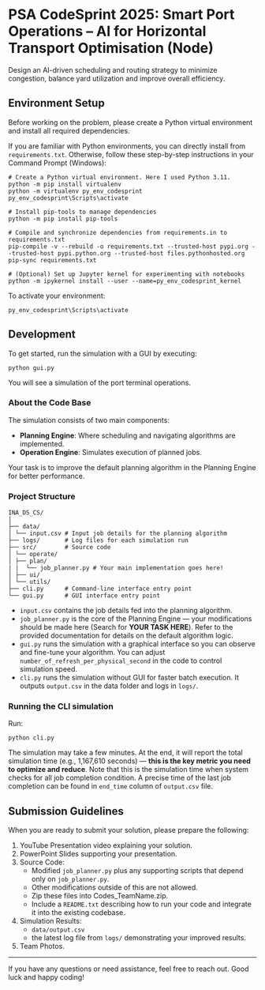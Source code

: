 # PSA CodeSprint 2025: Smart Port Operations – AI for Horizontal Transport Optimisation (Node)

Design an AI-driven scheduling and routing strategy to minimize congestion, balance yard utilization and improve overall efficiency.

## Environment Setup

Before working on the problem, please create a Python virtual environment and install all required dependencies.

If you are familiar with Python environments, you can directly install from `requirements.txt`. Otherwise, follow these step-by-step instructions in your Command Prompt (Windows):

```shell
# Create a Python virtual environment. Here I used Python 3.11.
python -m pip install virtualenv
python -m virtualenv py_env_codesprint
py_env_codesprint\Scripts\activate

# Install pip-tools to manage dependencies
python -m pip install pip-tools

# Compile and synchronize dependencies from requirements.in to requirements.txt
pip-compile -v --rebuild -o requirements.txt --trusted-host pypi.org --trusted-host pypi.python.org --trusted-host files.pythonhosted.org
pip-sync requirements.txt

# (Optional) Set up Jupyter kernel for experimenting with notebooks
python -m ipykernel install --user --name=py_env_codesprint_kernel
```

To activate your environment:

```shell
py_env_codesprint\Scripts\activate
```

## Development

To get started, run the simulation with a GUI by executing:

```shell
python gui.py
```

You will see a simulation of the port terminal operations.

### About the Code Base

The simulation consists of two main components:

- **Planning Engine**: Where scheduling and navigating algorithms are implemented.
- **Operation Engine**: Simulates execution of planned jobs.

Your task is to improve the default planning algorithm in the Planning Engine for better performance.

### Project Structure

```
INA_DS_CS/
│
├── data/
│ └── input.csv # Input job details for the planning algorithm
├── logs/       # Log files for each simulation run
├── src/        # Source code
│ └── operate/
│ ├── plan/
| |  └── job_planner.py # Your main implementation goes here!
│ ├── ui/
│ └── utils/
├── cli.py      # Command-line interface entry point
└── gui.py      # GUI interface entry point
```

- `input.csv` contains the job details fed into the planning algorithm.
- `job_planner.py` is the core of the Planning Engine — your modifications should be made here (Search for **YOUR TASK HERE**). Refer to the provided documentation for details on the default algorithm logic.
- `gui.py` runs the simulation with a graphical interface so you can observe and fine-tune your algorithm. You can adjust `number_of_refresh_per_physical_second` in the code to control simulation speed.
- `cli.py` runs the simulation without GUI for faster batch execution. It outputs `output.csv` in the data folder and logs in `logs/`.

### Running the CLI simulation

Run:

```
python cli.py
```

The simulation may take a few minutes. At the end, it will report the total simulation time (e.g., 1,167,610 seconds) — **this is the key metric you need to optimize and reduce**. Note that this is the simulation time when system checks for all job completion condition. A precise time of the last job completion can be found in `end_time` column of `output.csv` file.

## Submission Guidelines

When you are ready to submit your solution, please prepare the following:

1. YouTube Presentation video explaining your solution.
2. PowerPoint Slides supporting your presentation.
3. Source Code:
   - Modified `job_planner.py` plus any supporting scripts that depend only on `job_planner.py`.
   - Other modifications outside of this are not allowed.
   - Zip these files into Codes_TeamName.zip.
   - Include a `README.txt` describing how to run your code and integrate it into the existing codebase.
4. Simulation Results:
   - `data/output.csv`
   - the latest log file from `logs/` demonstrating your improved results.
5. Team Photos.

---

If you have any questions or need assistance, feel free to reach out. Good luck and happy coding!
